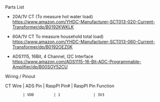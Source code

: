 Parts List

- 20A/1V CT (To measure hot water load)
https://www.amazon.com/YHDC-Manufacturer-SCT013-020-Current-Transformer/dp/B0192KWKLK

- 60A/1V CT To measure household total load)
https://www.amazon.com/YHDC-Manufacturer-SCT013-060-Current-Transformer/dp/B0192OEZ0K

- ADS1115, 16Bit, 4 Channel, I2C Interface
https://www.amazon.com/ADS1115-16-Bit-ADC-Programmable-Amplifier/dp/B00SOY52CU


Wiring / Pinout

CT Wire     | ADS Pin     | RaspPI Pin#     | RaspPI Pin Function

            | VDD         | 1               | 3V3
